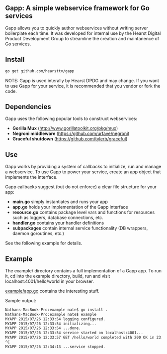 ## Gapp: A simple webservice framework for Go services

Gapp allows you to quickly author webservices without writing server boilerplate each time. It was developed for internal use by the Hearst Digital Product Development Group to streamline the creation and maintanence of Go services.

## Install

```bash
go get github.com/hearsttv/gapp
```

NOTE: Gapp is used interally by Hearst DPDG and may change. If you want to use Gapp for your service, it is recommended that you vendor or fork the code.

## Dependencies

Gapp uses the following popular tools to construct webservices: 
* **Gorilla Mux** (http://www.gorillatoolkit.org/pkg/mux)
* **Negroni middleware** (https://github.com/urfave/negroni)
* **Graceful shutdown** (https://github.com/tylerb/graceful) 

## Use

Gapp works by providing a system of callbacks to initialize, run and manage a webservice. To use Gapp to power your service, create an app object that implements the interface. 

Gapp callbacks suggest (but do not enforce) a clear file structure for your app: 
* **main.go** simply instantiates and runs your app
* **app.go** holds your implementation of the Gapp interface
* **resource.go** contains package level vars and functions for resources such as loggers, database connections, etc.
* **handler.go** contains your handler definitions
* **subpackages** contain internal service functionality (DB wrappers, daemon goroutines, etc.)

See the following example for details.

## Example

The example/ directory contains a full implementation of a Gapp app. To run it, cd into the example directory, build, run and visit localhost:4001/hello/world in your browser.

[example/app.go](https://github.com/hearsttv/gapp/blob/master/example/app.go) contains the interesting stuff.

Sample output: 
```bash
Nathans-MacBook-Pro:example nate$ go install .
Nathans-MacBook-Pro:example nate$ example 
MYAPP 2015/07/26 12:33:54 logging configured.
MYAPP 2015/07/26 12:33:54 initializing...
MYAPP 2015/07/26 12:33:54 ...done.
MYAPP 2015/07/26 12:33:54 service started on localhost:4001...
MYAPP 2015/07/26 12:33:57 GET /hello/world completed with 200 OK in 23.21µs
^C
MYAPP 2015/07/26 12:34:13 ...service stopped.
```
